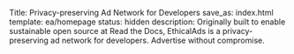 Title: Privacy-preserving Ad Network for Developers
save_as: index.html
template: ea/homepage
status: hidden
description: Originally built to enable sustainable open source at Read the Docs, EthicalAds is a privacy-preserving ad network for developers. Advertise without compromise.
